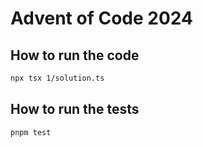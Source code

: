 # Advent of Code 2024

## How to run the code
```bash
npx tsx 1/solution.ts
```

## How to run the tests
```bash
pnpm test
```
